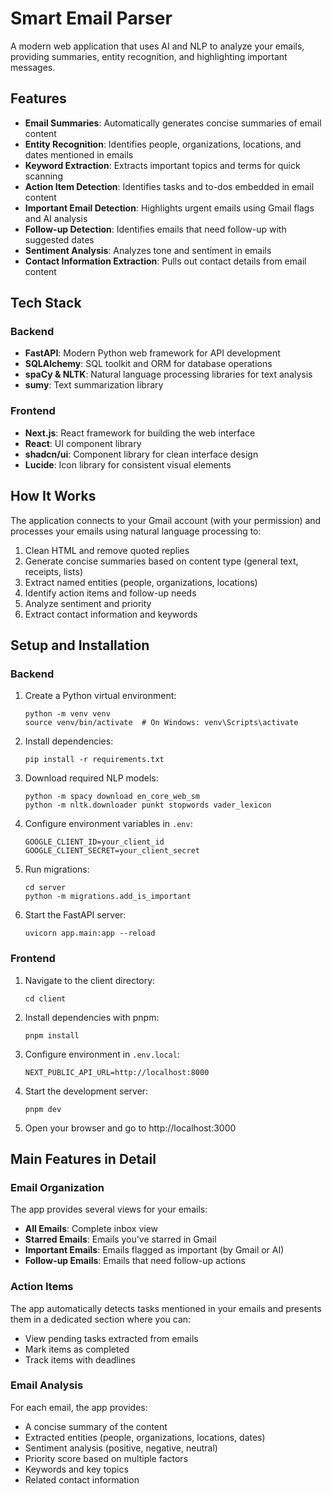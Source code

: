 # Smart Email Parser

A modern web application that uses AI and NLP to analyze your emails, providing summaries, entity recognition, and highlighting important messages.

## Features

- **Email Summaries**: Automatically generates concise summaries of email content
- **Entity Recognition**: Identifies people, organizations, locations, and dates mentioned in emails
- **Keyword Extraction**: Extracts important topics and terms for quick scanning
- **Action Item Detection**: Identifies tasks and to-dos embedded in email content
- **Important Email Detection**: Highlights urgent emails using Gmail flags and AI analysis
- **Follow-up Detection**: Identifies emails that need follow-up with suggested dates
- **Sentiment Analysis**: Analyzes tone and sentiment in emails
- **Contact Information Extraction**: Pulls out contact details from email content

## Tech Stack

### Backend
- **FastAPI**: Modern Python web framework for API development
- **SQLAlchemy**: SQL toolkit and ORM for database operations
- **spaCy & NLTK**: Natural language processing libraries for text analysis
- **sumy**: Text summarization library

### Frontend
- **Next.js**: React framework for building the web interface
- **React**: UI component library
- **shadcn/ui**: Component library for clean interface design
- **Lucide**: Icon library for consistent visual elements

## How It Works

The application connects to your Gmail account (with your permission) and processes your emails using natural language processing to:

1. Clean HTML and remove quoted replies
2. Generate concise summaries based on content type (general text, receipts, lists)
3. Extract named entities (people, organizations, locations)
4. Identify action items and follow-up needs
5. Analyze sentiment and priority
6. Extract contact information and keywords

## Setup and Installation

### Backend

1. Create a Python virtual environment:
   ```
   python -m venv venv
   source venv/bin/activate  # On Windows: venv\Scripts\activate
   ```

2. Install dependencies:
   ```
   pip install -r requirements.txt
   ```

3. Download required NLP models:
   ```
   python -m spacy download en_core_web_sm
   python -m nltk.downloader punkt stopwords vader_lexicon
   ```

4. Configure environment variables in `.env`:
   ```
   GOOGLE_CLIENT_ID=your_client_id
   GOOGLE_CLIENT_SECRET=your_client_secret
   ```

5. Run migrations:
   ```
   cd server
   python -m migrations.add_is_important
   ```

6. Start the FastAPI server:
   ```
   uvicorn app.main:app --reload
   ```

### Frontend

1. Navigate to the client directory:
   ```
   cd client
   ```

2. Install dependencies with pnpm:
   ```
   pnpm install
   ```

3. Configure environment in `.env.local`:
   ```
   NEXT_PUBLIC_API_URL=http://localhost:8000
   ```

4. Start the development server:
   ```
   pnpm dev
   ```

5. Open your browser and go to http://localhost:3000

## Main Features in Detail

### Email Organization
The app provides several views for your emails:
- **All Emails**: Complete inbox view
- **Starred Emails**: Emails you've starred in Gmail
- **Important Emails**: Emails flagged as important (by Gmail or AI)
- **Follow-up Emails**: Emails that need follow-up actions

### Action Items
The app automatically detects tasks mentioned in your emails and presents them in a dedicated section where you can:
- View pending tasks extracted from emails
- Mark items as completed
- Track items with deadlines

### Email Analysis
For each email, the app provides:
- A concise summary of the content
- Extracted entities (people, organizations, locations, dates)
- Sentiment analysis (positive, negative, neutral)
- Priority score based on multiple factors
- Keywords and key topics
- Related contact information 